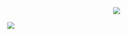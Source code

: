 

<h1 align="center">
  <a href="https://git.io/typing-svg">
    <img src="https://readme-typing-svg.herokuapp.com?font=cambria&size=30&lines=Hi++Welcome+to+my+Github;This+is+Dip">
  </a>
</h1>



![](https://raw.githubusercontent.com/halfrost/halfrost/master/icons/header_.png)



